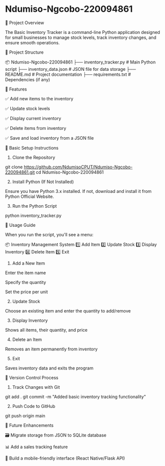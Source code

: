 # Ndumiso-Ngcobo-220094861
📌 Project Overview

The Basic Inventory Tracker is a command-line Python application designed for small businesses to manage stock levels, track inventory changes, and ensure smooth operations.

📂 Project Structure

📦 Ndumiso-Ngcobo-220094861
 ├── inventory_tracker.py    # Main Python script
 ├── inventory_data.json     # JSON file for data storage
 ├── README.md               # Project documentation
 ├── requirements.txt        # Dependencies (if any)

🔧 Features

✅ Add new items to the inventory

✅ Update stock levels

✅ Display current inventory

✅ Delete items from inventory

✅ Save and load inventory from a JSON file

🚀 Basic Setup Instructions

1. Clone the Repository

git clone https://github.com/NdumisoCPUT/Ndumiso-Ngcobo-220094861.git
cd Ndumiso-Ngcobo-220094861

2. Install Python (If Not Installed)

Ensure you have Python 3.x installed. If not, download and install it from Python Official Website.

3. Run the Python Script

python inventory_tracker.py

📜 Usage Guide

When you run the script, you'll see a menu:

📦 Inventory Management System
1️⃣ Add Item
2️⃣ Update Stock
3️⃣ Display Inventory
4️⃣ Delete Item
5️⃣ Exit

1. Add a New Item

Enter the item name

Specify the quantity

Set the price per unit

2. Update Stock

Choose an existing item and enter the quantity to add/remove

3. Display Inventory

Shows all items, their quantity, and price

4. Delete an Item

Removes an item permanently from inventory

5. Exit

Saves inventory data and exits the program

🔄 Version Control Process

1. Track Changes with Git

git add .
git commit -m "Added basic inventory tracking functionality"

2. Push Code to GitHub

git push origin main

📌 Future Enhancements

🗃 Migrate storage from JSON to SQLite database

📊 Add a sales tracking feature

📱 Build a mobile-friendly interface (React Native/Flask API)
